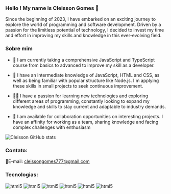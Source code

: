 ### Hello ! My name is Cleisson Gomes 👋

Since the beginning of 2023, I have embarked on an exciting journey to explore the world of programming and software development. Driven by a passion for the limitless potential of technology, I decided to invest my time and effort in improving my skills and knowledge in this ever-evolving field.


### Sobre mim
- 🔭 I am currently taking a comprehensive JavaScript and TypeScript course from basics to advanced to improve my skill as a developer.

- 🌱 I have an intermediate knowledge of JavaScript, HTML and CSS, as well as being familiar with popular structure like Node.js. I'm applying these skills in small projects to seek continuous improvement.

- 👨‍💻 I have a passion for learning new technologies and exploring different areas of programming, constantly looking to expand my knowledge and skills to stay current and adaptable to industry demands.

- 🤝 I am available for collaboration opportunities on interesting projects. I have an affinity for working as a team, sharing knowledge and facing complex challenges with enthusiasm


![Cleisson GitHub stats](https://github-readme-stats.vercel.app/api?username=cleissongomes&show_icons=true&theme=dark)<br/>

### Contato:
📧E-mail: cleissongomes777@gmail.com<br/>

### Tecnologias:
<div style="display: inline_block">
<img align="center" alt="html5" src="https://img.shields.io/badge/JavaScript-F7DF1E?style=for-the-badge&logo=javascript&logoColor=black">
<img align="center" alt="html5" src="https://img.shields.io/badge/HTML5-E34F26?style=for-the-badge&logo=html5&logoColor=white">
<img align="center" alt="html5" src="https://img.shields.io/badge/CSS3-1572B6?style=for-the-badge&logo=css3&logoColor=white">
<img align="center" alt="html5" src="https://img.shields.io/badge/Node.js-43853D?style=for-the-badge&logo=node.js&logoColor=white">
<img align="center" alt="html5" src="https://img.shields.io/badge/Express.js-404D59?style=for-the-badge">
<img align="center" alt="html5" src="https://img.shields.io/badge/MongoDB-4EA94B?style=for-the-badge&logo=mongodb&logoColor=white)">
</div><br/>

<!--
**cleissongomes/cleissongomes** is a ✨ _special_ ✨ repository because its `README.md` (this file) appears on your GitHub profile.





